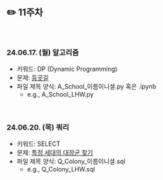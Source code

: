 ## ✏️ 11주차

</br>

### 24.06.17. (월) 알고리즘
- 키워드: DP (Dynamic Programming)
- 문제: [등굣길](https://school.programmers.co.kr/learn/courses/30/lessons/42898)
- 파일 제목 양식: A_School_이름이니셜.py 혹은 .ipynb
  - e.g., A_School_LHW.py


</br>

### 24.06.20. (목) 쿼리
- 키워드: SELECT
- 문제: [특정 세대의 대장균 찾기](https://school.programmers.co.kr/learn/courses/30/lessons/301650)
- 파일 제목 양식: Q_Colony_이름이니셜.sql
  - e.g., Q_Colony_LHW.sql

</br>
